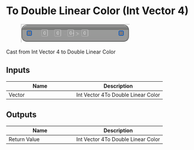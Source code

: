 # To Double Linear Color (Int Vector 4)

<div align="left" data-full-width="false"><figure><img src="../../../../api/Math/Conversions/To_Double_Linear_Color_(Int_Vector_4).png" alt=""><figcaption></figcaption></figure></div>

Cast from Int Vector 4 to Double Linear Color

## Inputs

<table><thead><tr><th width="170">Name</th><th>Description</th></tr></thead><tbody><tr><td>Vector</td><td>Int Vector 4To Double Linear Color</td></tr></tbody></table>

## Outputs

<table><thead><tr><th width="170">Name</th><th>Description</th></tr></thead><tbody><tr><td>Return Value</td><td>Int Vector 4To Double Linear Color</td></tr></tbody></table>
